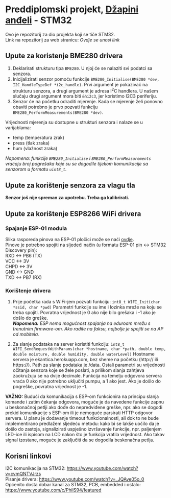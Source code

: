 # Preddiplomski projekt, [Džapini anđeli](https://www.youtube.com/watch?v=dQw4w9WgXcQ) - STM32
Ovo je repozitorij za dio projekta koji se tiče STM32. <br>
Link na repozitorij za web stranicu: <i> Ovdje se unosi link </i>

## Upute za koristenje BME280 drivera
1. Deklarirati strukturu tipa `BME280`. U njoj će se nalaziti svi podatci sa senzora.
2. Inicijalizirati senzor pomoću funkcije `BME280_Initialise(BME280 *dev, I2C_HandleTypeDef *i2c_handle)`. Prvi argument je pokazivač na strukturu senzora, a drugi argument je adresa I<sup>2</sup>C handlera. U našem slučaju drugi argument mora biti `&hi2c3`, jer koristimo I2C3 periferiju.
3. Senzor će na početku odraditi mjerenje. Kada se mjerenje želi ponovno obaviti potrebno je prvo pozvati funkciju `BME280_PerformMeasurements(BME280 *dev)`.

Vrijednosti mjerenja su dostupne u strukturi senzora i nalaze se u varijablama:
* temp (temperatura zrak)
* press (tlak zraka)
* hum (vlažnost zraka)

<i> Napomena: funkcije `BME280_Initialise` i `BME280_PerformMeasurements` vraćaju broj pogrešaka koje su se dogodile tijekom komunikacije sa senzorom u formatu `uint8_t`. </i>

## Upute za korištenje senzora za vlagu tla
<b> Senzor još nije spreman za upotrebu. Treba ga kalibrirati. </b>

## Upute za korištenje ESP8266 WiFi drivera

### Spajanje ESP-01 modula
Slika rasporeda pinova na ESP-01 pločici može se naći [ovdje](https://www.makerlab-electronics.com/?attachment_id=11461). <br>
Pinove je potrebno spojiti na sljedeći način (u formatu ESP-01 pin <-> STM32 Discovery pin):<br>
RXD <-> PB6 (TX) <br>
VCC <-> 3V <br>
CHPD <-> 3V <br>
GND <-> GND <br>
TXD <-> PB7 (RX) <br>

### Korištenje drivera
1. Prije početka rada s WiFi-jem pozvati funkciju: `int8_t WIFI_Init(char *ssid, char *pwd)` Parametri funkcije su ime i lozinka mreže na koju se treba spojiti. Povratna vrijednost je 0 ako nije bilo grešaka i -1 ako je došlo do greške. <br>
<i><b>Napomena:</b> ESP nema mogućnost spajanja na eduroam mrežu s trenutnim firmware-om. Ako radite na faksu, najbolje je spojiti se na AP od mobitela.</i>

2. Za slanje podataka na server koristiti funkciju: `int8_t WIFI_SendRequestWithParams(char *hostname, char *path, double temp, double moisture, double humidity, double waterLevel)` Hostname servera je ekantica.herokuapp.com, bez sheme na početku (http:// ili https://). Path za slanje podataka je /data. Ostali parametri su vrijednosti očitanja senzora koje se žele poslati, a prilikom slanja zahtjeva zaokružuju se na dvije decimale. Funkcija na temelju odgovora servera vraća 0 ako nije potrebno uključiti pumpu, a 1 ako jest. Ako je došlo do pogreške, povratna vrijednost je -1.

<b>VAŽNO:</b> Budući da komunikacija s ESP-om funkcionira na principu slanja komande i zatim čekanja odgovora, moguće je da navedene funkcije zapnu u beskonačnoj petlji ako dođe do nepredviđene greške, npr. ako se dogodi prekid komunikacije s ESP-om ili je nemoguće parsirati HTTP odgovor servera. U planu je dodavanje timeout funkcionalnosti, ali dok to ne bude implementirano predlažem sljedeću metodu: kako bi se lakše uočilo da je došlo do zastoja, signalizirati uspješno izvršavanje funkcije, npr. paljenjem LED-ice ili ispisom na LCD nakon što je funkcija vratila vrijednost. Ako takav signal izostane, moguće je zaključiti da se dogodila beskonačna petlja.
  
## Korisni linkovi
I2C komunikacija na STM32: https://www.youtube.com/watch?v=cvmQNTVJrzs <br>
Pisanje drivera: https://www.youtube.com/watch?v=_JQAve05o_0 <br>
Općenito dosta dobar kanal za STM32, PCB, embedded i ostalo: https://www.youtube.com/c/PhilS94/featured
